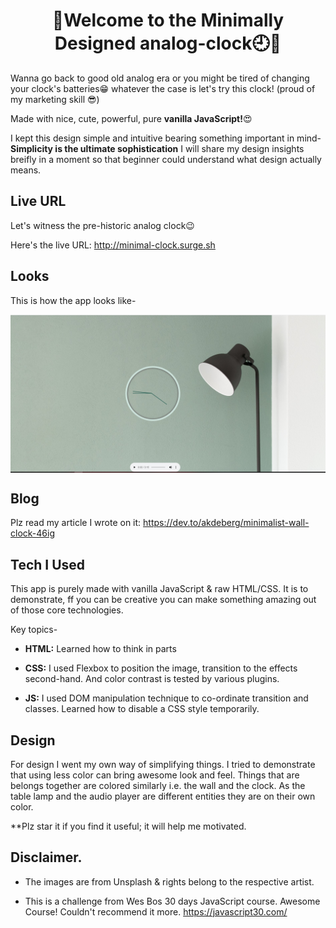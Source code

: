 # <h1 align="center"> 👋Welcome to the Minimally Designed analog-clock🕘👋 </h1>
Wanna go back to good old analog era or you might be tired of changing your clock's batteries😁 
whatever the case is let's try this clock! (proud of my marketing skill 😎)

Made with nice, cute, powerful, pure **vanilla JavaScript!**😍


I kept this design simple and intuitive bearing something important in mind- __Simplicity is the ultimate sophistication__
I will share my design insights breifly in a moment so that beginner could understand what design actually means.


## Live URL
Let's witness the pre-historic analog clock😉

Here's the live URL: http://minimal-clock.surge.sh


## Looks
This is how the app looks like-

<img width="700" align="center" src="./img/challenge.jpg"/>

## Blog
Plz read my article I wrote on it: https://dev.to/akdeberg/minimalist-wall-clock-46ig

## Tech I Used
This app is purely made with vanilla JavaScript & raw HTML/CSS. It is to demonstrate, ff you can be creative you can make something amazing out of those core technologies.

Key topics-

+ **HTML:** Learned how to think in parts

+ **CSS:** I used Flexbox to position the image, transition to the effects second-hand. And color contrast is tested by various plugins.

+ **JS:** I used DOM manipulation technique to co-ordinate transition and classes. Learned how to disable a CSS style temporarily.

## Design
For design I went my own way of simplifying things. I tried to demonstrate that using less color can bring awesome look and feel.
Things that are belongs together are colored similarly i.e. the wall and the clock. As the table lamp and the audio player are different entities they are on
their own color.

**Plz star it if you find it useful; it will help me motivated.

## Disclaimer.

+ The images are from Unsplash & rights belong to the respective artist.

+ This is a challenge from Wes Bos 30 days JavaScript course. Awesome Course! Couldn't recommend it more. https://javascript30.com/
